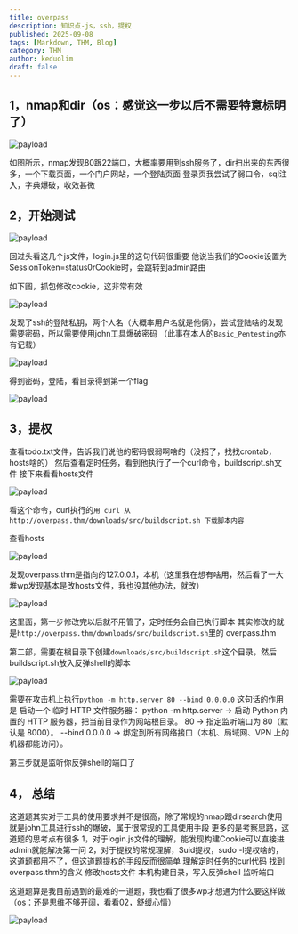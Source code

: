 ```yaml
---
title: overpass
description: 知识点-js，ssh，提权
published: 2025-09-08
tags: [Markdown, THM, Blog]
category: THM
author: keduolim
draft: false
---
```


## 1，nmap和dir（os：感觉这一步以后不需要特意标明了）

![payload](overpass/nmap.png)

如图所示，nmap发现80跟22端口，大概率要用到ssh服务了，dir扫出来的东西很多，一个下载页面，一个门户网站，一个登陆页面
登录页我尝试了弱口令，sql注入，字典爆破，收效甚微

## 2，开始测试

![payload](overpass/破局点.png)

回过头看这几个js文件，login.js里的这句代码很重要
他说当我们的Cookie设置为 SessionToken=status0rCookie时，会跳转到admin路由

如下图，抓包修改cookie，这非常有效

![payload](overpass/bp.png)

发现了ssh的登陆私钥，两个人名（大概率用户名就是他俩），尝试登陆啥的发现需要密码，所以需要使用john工具爆破密码
（此事在本人的`Basic_Pentesting`亦有记载）

![payload](overpass/sshpass.png)

得到密码，登陆，看目录得到第一个flag

![payload](overpass/flag1.png)

## 3，提权

查看todo.txt文件，告诉我们说他的密码很弱啊啥的（没招了，找找crontab，hosts啥的）
然后查看定时任务，看到他执行了一个curl命令，buildscript.sh文件
接下来看看hosts文件

![payload](overpass/overpass.png)

看这个命令，curl执行的`用 curl 从 http://overpass.thm/downloads/src/buildscript.sh 下载脚本内容`

查看hosts

![payload](overpass/详情页.png)

发现overpass.thm是指向的127.0.0.1，本机（这里我在想有啥用，然后看了一大堆wp发现基本是改hosts文件，我也没其他办法，就改）

![payload](overpass/ans.png)

这里面，第一步修改完以后就不用管了，定时任务会自己执行脚本
其实修改的就是`http://overpass.thm/downloads/src/buildscript.sh`里的 overpass.thm

第二部，需要在根目录下创建`downloads/src/buildscript.sh`这个目录，然后buildscript.sh放入反弹shell的脚本

![payload](overpass/shell.png)

需要在攻击机上执行`python -m http.server 80 --bind 0.0.0.0`
    这句话的作用是
    启动一个 临时 HTTP 文件服务器：
    python -m http.server → 启动 Python 内置的 HTTP 服务器，把当前目录作为网站根目录。
    80 → 指定监听端口为 80（默认是 8000）。
    --bind 0.0.0.0 → 绑定到所有网络接口（本机、局域网、VPN 上的机器都能访问）。

第三步就是监听你反弹shell的端口了

## 4， 总结

这道题其实对于工具的使用要求并不是很高，除了常规的nmap跟dirsearch使用就是john工具进行ssh的爆破，属于很常规的工具使用手段
更多的是考察思路，这道题的思考点有很多
    1，对于login.js文件的理解，能发现构建Cookie可以直接进admin就能解决第一问
    2，对于提权的常规理解，Suid提权，sudo -l提权啥的，这道题都用不了，但这道题提权的手段反而很简单
    理解定时任务的curl代码
    找到overpass.thm的含义
    修改hosts文件
    本机构建目录，写入反弹shell
    监听端口

这道题算是我目前遇到的最难的一道题，我也看了很多wp才想通为什么要这样做（os：还是思维不够开阔，看看02，舒缓心情）

![payload](overpass/02.jpeg)